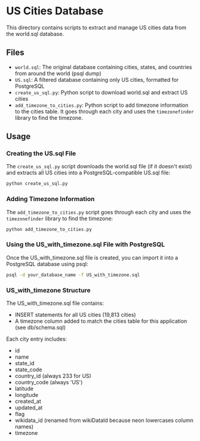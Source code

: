 # US Cities Database

This directory contains scripts to extract and manage US cities data from the world.sql database.

## Files

- `world.sql`: The original database containing cities, states, and countries from around the world (psql dump)
- `US.sql`: A filtered database containing only US cities, formatted for PostgreSQL
- `create_us_sql.py`: Python script to download world.sql and extract US cities
- `add_timezone_to_cities.py`: Python script to add timezone information to the cities table. It goes through each city and uses the `timezonefinder` library to find the timezone.

## Usage

### Creating the US.sql File

The `create_us_sql.py` script downloads the world.sql file (if it doesn't exist) and extracts all US cities into a PostgreSQL-compatible US.sql file:

```sh
python create_us_sql.py
```

### Adding Timezone Information

The `add_timezone_to_cities.py` script goes through each city and uses the `timezonefinder` library to find the timezone:

```sh
python add_timezone_to_cities.py
```

### Using the US_with_timezone.sql File with PostgreSQL

Once the US_with_timezone.sql file is created, you can import it into a PostgreSQL database using psql:

```sh
psql -d your_database_name -f US_with_timezone.sql
```

### US_with_timezone Structure

The US_with_timezone.sql file contains:

- INSERT statements for all US cities (19,813 cities)
- A timezone column added to match the cities table for this application (see db/schema.sql)

Each city entry includes:

- id
- name
- state_id
- state_code
- country_id (always 233 for US)
- country_code (always 'US')
- latitude
- longitude
- created_at
- updated_at
- flag
- wikidata_id (renamed from wikiDataId because neon lowercases column names)
- timezone

